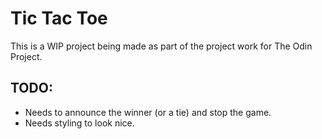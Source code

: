 # Tic Tac Toe
This is a WIP project being made as part of the project work for The Odin Project.

## TODO:
- Needs to announce the winner (or a tie) and stop the game.
- Needs styling to look nice.